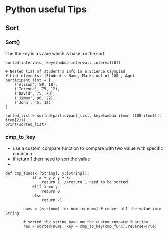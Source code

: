 # Python useful Tips 

## Sort
### Sort()
The the key is a value which is base on the sort
```
sorted(intervals, key=lambda interval: interval[0])

# Nested list of student's info in a Science Olympiad
# List elements: (Student's Name, Marks out of 100 , Age)
participant_list = [
    ('Alison', 50, 18),
    ('Terence', 75, 12),
    ('David', 75, 20),
    ('Jimmy', 90, 22),
    ('John', 45, 12)
]

sorted_list = sorted(participant_list, key=lambda item: (100-item[1], item[2]))
print(sorted_list)
```

### cmp_to_key
- use a custom compare function to compare with two value with specific condition
- if return 1 then need to sort the value 
- 
```
def cmp_func(x:[String], y:[String]):
            if x + y > y + x:
                return 1  //return 1 need to be sorted  
            elif x == y:
                return 0
            else:
                return -1

        nums = [str(num) for num in nums] # convet all the value into String

        # sorted the string base on the custom compare function
        res = sorted(nums, key = cmp_to_key(cmp_func),reverse=True) 
```